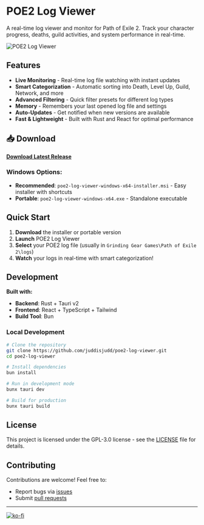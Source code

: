 # POE2 Log Viewer

A real-time log viewer and monitor for Path of Exile 2. Track your character progress, deaths, guild activities, and system performance in real-time.

![POE2 Log Viewer](https://i.imgur.com/wcHVQzM.gif)

## Features

- **Live Monitoring** - Real-time log file watching with instant updates
- **Smart Categorization** - Automatic sorting into Death, Level Up, Guild, Network, and more
- **Advanced Filtering** - Quick filter presets for different log types
- **Memory** - Remembers your last opened log file and settings
- **Auto-Updates** - Get notified when new versions are available
- **Fast & Lightweight** - Built with Rust and React for optimal performance

## 📥 Download

**[Download Latest Release](https://github.com/juddisjudd/poe2-log-viewer/releases/latest)**

### Windows Options:
- **Recommended**: `poe2-log-viewer-windows-x64-installer.msi` - Easy installer with shortcuts
- **Portable**: `poe2-log-viewer-windows-x64.exe` - Standalone executable

## Quick Start

1. **Download** the installer or portable version
2. **Launch** POE2 Log Viewer
3. **Select** your POE2 log file (usually in `Grinding Gear Games\Path of Exile 2\logs`)
4. **Watch** your logs in real-time with smart categorization!

## Development
**Built with:**
- **Backend**: Rust + Tauri v2
- **Frontend**: React + TypeScript + Tailwind
- **Build Tool**: Bun

### Local Development

```bash
# Clone the repository
git clone https://github.com/juddisjudd/poe2-log-viewer.git
cd poe2-log-viewer

# Install dependencies
bun install

# Run in development mode
bunx tauri dev

# Build for production
bunx tauri build
```

## License

This project is licensed under the GPL-3.0 license - see the [LICENSE](LICENSE) file for details.

## Contributing

Contributions are welcome! Feel free to:
- Report bugs via [issues](https://github.com/juddisjudd/poe2-log-viewer/issues)
- Submit [pull requests](https://github.com/juddisjudd/poe2-log-viewer/pulls)

---

[![ko-fi](https://ko-fi.com/img/githubbutton_sm.svg)](https://ko-fi.com/P5P57KRR9)